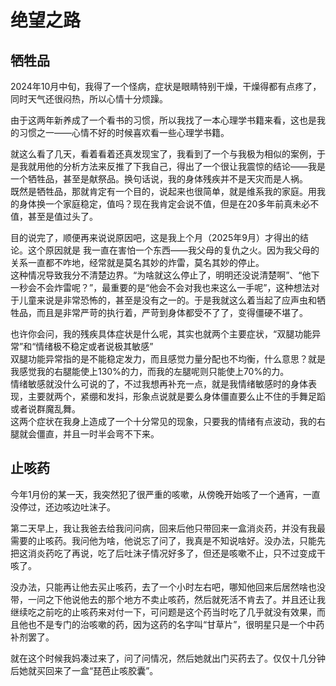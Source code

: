 # 绝望之路

## 牺牲品

2024年10月中旬，我得了一个怪病，症状是眼睛特别干燥，干燥得都有点疼了，同时天气还很闷热，所以心情十分烦躁。

由于这两年新养成了一个看书的习惯，所以我找了一本心理学书籍来看，这也是我的习惯之一——心情不好的时候喜欢看一些心理学书籍。

就这么看了几天，看着看着还真发现宝了，我看到了一个与我极为相似的案例，于是我就用他的分析方法来反推了下我自己，得出了一个很让我震惊的结论——我是一个牺牲品，甚至是献祭品。换句话说，我的身体残疾并不是天灾而是人祸。  
既然是牺牲品，那就肯定有一个目的，说起来也很简单，就是维系我的家庭。用我的身体换一个家庭稳定，值吗？现在我肯定会说不值，但是在20多年前真未必不值，甚至是值过头了。

目的说完了，顺便再来说说原因吧，这是我上个月（2025年9月）才得出的结论。这个原因就是 我一直在害怕一个东西——我父母的复仇之火。因为我父母的关系一直都不咋地，经常就是莫名其妙的炸雷，莫名其妙的停止。  
这种情况导致我分不清楚边界。“为啥就这么停止了，明明还没说清楚啊”、“他下一秒会不会炸雷呢？”，最重要的是“他会不会对我也来这么一手呢”，这种想法对于儿童来说是非常恐怖的，甚至是没有之一的。于是我就这么着当起了应声虫和牺牲品，而且是非常严苛的执行着，严苛到身体都受不了了，变得僵硬不堪了。

也许你会问，我的残疾具体症状是什么呢，其实也就两个主要症状，“双腿功能异常”和“情绪极不稳定或者说极其敏感”  
双腿功能异常指的是不能稳定发力，而且感觉力量分配也不均衡，什么意思？就是我感觉我的右腿能使上130%的力，而我的左腿呢则只能使上70%的力。  
情绪敏感就没什么可说的了，不过我想再补充一点，就是我情绪敏感时的身体表现，主要就两个，紧绷和发抖，形象点说就是要么身体僵直要么止不住的手舞足蹈或者说群魔乱舞。  
这两个症状在我身上造成了一个十分常见的现象，只要我的情绪有点波动，我的右腿就会僵直，并且一时半会弯不下来。

## 止咳药

今年1月份的某一天，我突然犯了很严重的咳嗽，从傍晚开始咳了一个通宵，一直没停过，还边咳边吐沫子。

第二天早上，我让我爸去给我问问病，回来后他只带回来一盒消炎药，并没有我最需要的止咳药。我问他为啥，他说忘了问了，我真是不知说啥好。没办法，只能先把这消炎药吃了再说，吃了后吐沫子情况好多了，但还是咳嗽不止，只不过变成干咳了。

没办法，只能再让他去买止咳药，去了一个小时左右吧，哪知他回来后居然啥也没带，一问之下他说他去的那个地方不卖止咳药，然后就死活不肯去了。并且还让我继续吃之前吃的止咳药来对付一下，可问题是这个药当时吃了几乎就没有效果，而且他也不是专门的治咳嗽的药，因为这药的名字叫“甘草片”，很明星只是一个中药补剂罢了。

就在这个时候我妈凑过来了，问了问情况，然后她就出门买药去了。仅仅十几分钟后她就买回来了一盒“琵芭止咳胶囊”。
